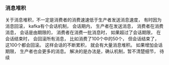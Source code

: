 ### 消息堆积
关于消息堆积，不一定是消费者的消费速速低于生产者发送消息速度， 有时因为消息回滚，
kafka有个会话机制， 会话期内， 生产者在发送消息， 消费者在消费消息， 
会话是由期限的， 消费者在消费一批消息时， 如果超过了会话期限， 
在会话结束时， 会回滚所有消息， 比如消费了100个中的50个， 但会话结束了， 这100个都会回滚。 
这样会话的不断累积， 就会有大量消息堆积。 
如果增加会话期限， 生产者也会更多的消息。
解决的是办法是，确认机制，暂不清楚细节， 待续


